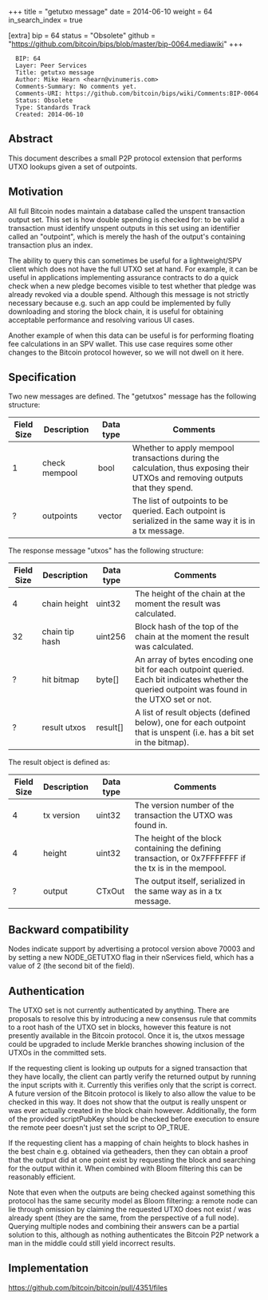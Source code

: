 +++
title = "getutxo message"
date = 2014-06-10
weight = 64
in_search_index = true

[extra]
bip = 64
status = "Obsolete"
github = "https://github.com/bitcoin/bips/blob/master/bip-0064.mediawiki"
+++

      BIP: 64
      Layer: Peer Services
      Title: getutxo message
      Author: Mike Hearn <hearn@vinumeris.com>
      Comments-Summary: No comments yet.
      Comments-URI: https://github.com/bitcoin/bips/wiki/Comments:BIP-0064
      Status: Obsolete
      Type: Standards Track
      Created: 2014-06-10

## Abstract

This document describes a small P2P protocol extension that performs
UTXO lookups given a set of outpoints.

## Motivation

All full Bitcoin nodes maintain a database called the unspent
transaction output set. This set is how double spending is checked for:
to be valid a transaction must identify unspent outputs in this set
using an identifier called an "outpoint", which is merely the hash of
the output's containing transaction plus an index.

The ability to query this can sometimes be useful for a lightweight/SPV
client which does not have the full UTXO set at hand. For example, it
can be useful in applications implementing assurance contracts to do a
quick check when a new pledge becomes visible to test whether that
pledge was already revoked via a double spend. Although this message is
not strictly necessary because e.g. such an app could be implemented by
fully downloading and storing the block chain, it is useful for
obtaining acceptable performance and resolving various UI cases.

Another example of when this data can be useful is for performing
floating fee calculations in an SPV wallet. This use case requires some
other changes to the Bitcoin protocol however, so we will not dwell on
it here.

## Specification

Two new messages are defined. The "getutxos" message has the following
structure:

| Field Size | Description   | Data type         | Comments                                                                                                                      |
|------------|---------------|-------------------|-------------------------------------------------------------------------------------------------------------------------------|
| 1          | check mempool | bool              | Whether to apply mempool transactions during the calculation, thus exposing their UTXOs and removing outputs that they spend. |
| ?          | outpoints     | vector<COutPoint> | The list of outpoints to be queried. Each outpoint is serialized in the same way it is in a tx message.                       |

The response message "utxos" has the following structure:

| Field Size | Description    | Data type  | Comments                                                                                                                                        |
|------------|----------------|------------|-------------------------------------------------------------------------------------------------------------------------------------------------|
| 4          | chain height   | uint32     | The height of the chain at the moment the result was calculated.                                                                                |
| 32         | chain tip hash | uint256    | Block hash of the top of the chain at the moment the result was calculated.                                                                     |
| ?          | hit bitmap     | byte\[\]   | An array of bytes encoding one bit for each outpoint queried. Each bit indicates whether the queried outpoint was found in the UTXO set or not. |
| ?          | result utxos   | result\[\] | A list of result objects (defined below), one for each outpoint that is unspent (i.e. has a bit set in the bitmap).                             |

The result object is defined as:

| Field Size | Description | Data type | Comments                                                                                                |
|------------|-------------|-----------|---------------------------------------------------------------------------------------------------------|
| 4          | tx version  | uint32    | The version number of the transaction the UTXO was found in.                                            |
| 4          | height      | uint32    | The height of the block containing the defining transaction, or 0x7FFFFFFF if the tx is in the mempool. |
| ?          | output      | CTxOut    | The output itself, serialized in the same way as in a tx message.                                       |

## Backward compatibility

Nodes indicate support by advertising a protocol version above 70003 and
by setting a new NODE\_GETUTXO flag in their nServices field, which has
a value of 2 (the second bit of the field).

## Authentication

The UTXO set is not currently authenticated by anything. There are
proposals to resolve this by introducing a new consensus rule that
commits to a root hash of the UTXO set in blocks, however this feature
is not presently available in the Bitcoin protocol. Once it is, the
utxos message could be upgraded to include Merkle branches showing
inclusion of the UTXOs in the committed sets.

If the requesting client is looking up outputs for a signed transaction
that they have locally, the client can partly verify the returned output
by running the input scripts with it. Currently this verifies only that
the script is correct. A future version of the Bitcoin protocol is
likely to also allow the value to be checked in this way. It does not
show that the output is really unspent or was ever actually created in
the block chain however. Additionally, the form of the provided
scriptPubKey should be checked before execution to ensure the remote
peer doesn't just set the script to OP\_TRUE.

If the requesting client has a mapping of chain heights to block hashes
in the best chain e.g. obtained via getheaders, then they can obtain a
proof that the output did at one point exist by requesting the block and
searching for the output within it. When combined with Bloom filtering
this can be reasonably efficient.

Note that even when the outputs are being checked against something this
protocol has the same security model as Bloom filtering: a remote node
can lie through omission by claiming the requested UTXO does not exist /
was already spent (they are the same, from the perspective of a full
node). Querying multiple nodes and combining their answers can be a
partial solution to this, although as nothing authenticates the Bitcoin
P2P network a man in the middle could still yield incorrect results.

## Implementation

<https://github.com/bitcoin/bitcoin/pull/4351/files>
